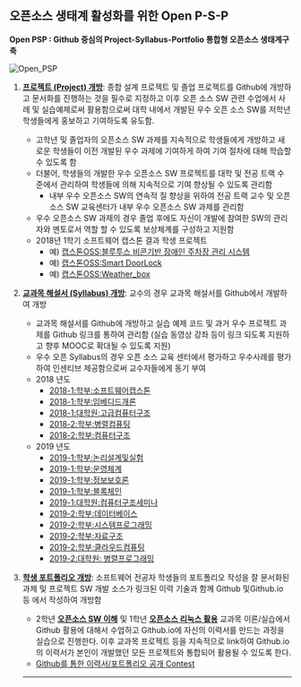 ## 오픈소스 생태계 활성화를 위한 Open P-S-P

**Open PSP : Github 중심의 Project-Syllabus-Portfolio 통합형 오픈소스 생태계구축**

![Open_PSP](https://github.com/Hallym-OpenSourceSW/Hallym-OpenSourceSW.github.io/blob/master/img/open_psp.JPG)

   1. **[프로젝트 (Project) 개방](https://github.com/Hallym-OpenSourceSW/Hallym-OpenSourceSW.github.io/blob/master/Sub_menu/oss-sanhak.md)**: 종합 설계 프로젝트 및 졸업 프로젝트를 Github에 개방하고 문서화를 진행하는 것을 필수로 지정하고 이후 오픈 소스 SW 관련 수업에서 사례 및 실습예제로써 활용함으로써 대학 내에서 개발된 우수 오픈 소스 SW를 저학년 학생들에게 홍보하고 기여하도록 유도함.  
      * 고학년 및 졸업자의 오픈소스 SW 과제를 지속적으로 학생들에게 개방하고 새로운 학생들이 이전 개발된 우수 과제에 기여하게 하여 기여 절차에 대해 학습할 수 있도록 함
      * 더불어, 학생들의 개발한 우수 오픈소스 SW 프로젝트를 대학 및 전공 트랙 수준에서 관리하여 학생들에 의해 지속적으로 기여 향상될 수 있도록 관리함
         * 내부 우수 오픈소스 SW의 연속적 질 향상을 위하여 전공 트랙 교수 및 오픈소스 SW 교육센터가 내부 우수 오픈소스 SW 과제를 관리함
      * 우수 오픈소스 SW 과제의 경우 졸업 후에도 자신이 개발에 참여한 SW의 관리자와 멘토로서 역할 할 수 있도록 보상체계를 구성하고 지원함
      * 2018년 1학기 소프트웨어 캡스톤 결과 학생 프로젝트   
         * 예) [캡스톤OSS:블루투스 비콘기반 장애인 주차장 관리 시스템](https://github.com/YONGEEEE/Bluetooth-based-handicapped-parking-area-system)
         * 예) [캡스톤OSS:Smart DoorLock](https://github.com/jeonggunlee/Capstone-Design/blob/master/DitialDoorLock/README.md)
         * 예) [캡스톤OSS:Weather_box](https://github.com/jeonggunlee/Capstone-Design/blob/master/WeatherBox/README.md)

   2. **[교과목 해설서 (Syllabus) 개방](https://github.com/Hallym-OpenSourceSW/HLSWCourses)**: 교수의 경우 교과목 해설서를 Github에서 개발하여 개방
      * 교과목 해설서를 Github에 개방하고 실습 예제 코드 및 과거 우수 프로젝트 과제를 Github 링크를 통하여 관리함 (실습 동영상 강좌 등이 링크 되도록 지원하고 향후 MOOC로 확대될 수 있도록 지원)
      * 우수 오픈 Syllabus의 경우 오픈 소스 교육 센터에서 평가하고 우수사례를 평가하여 인센티브 제공함으로써 교수자들에게 동기 부여
      * 2018 년도
         * [2018-1:학부:소프트웨어캡스톤](https://github.com/jeonggunlee/Capstone-Design)
         * [2018-1:학부:임베디드개론](https://github.com/jeonggunlee/Embedded-System-Design)
         * [2018-1:대학원:고급컴퓨터구조](https://github.com/jeonggunlee/Advanced-Computer-Architecture)
         * [2018-2:학부:병렬컴퓨팅](https://github.com/jeonggunlee/Parallel_Programming_2018_Fall)
         * [2018-2:학부:컴퓨터구조](https://github.com/jeonggunlee/Computer_Arch_2018_Fall)
      * 2019 년도
         * [2019-1:학부:논리설계및실험](https://github.com/jeonggunlee/LogicDesign)
         * [2019-1:학부:운영체계](https://github.com/wonpyo-kim/OperatingSystems)
         * [2019-1:학부:정보보호론](https://github.com/emsecurity/Information_Security_2019_Spring)
         * [2019-1:학부:블록체인](https://github.com/emsecurity/Blockchain_2019_Spring)
         * [2019-1:대학원:컴퓨터구조세미나](https://github.com/jeonggunlee/ca_seminar)
         * [2019-2:학부:데이터베이스](https://github.com/juhou/Database_2019_2)
         * [2019-2:학부:시스템프로그래밍](https://github.com/twoonkim/sp2019-2)
         * [2019-2:학부:자료구조](https://github.com/twoonkim/ds2019-2)
         * [2019-2:학부:클라우드컴퓨팅](https://github.com/twoonkim/cc2019-2)
         * [2019-2:대학원: 병렬프로그래밍](https://github.com/jeonggunlee/Parallel_Programming) 
         


   3. **[학생 포트폴리오 개방](https://github.com/Hallym-OpenSourceSW/GitResumeContest/blob/master/registration.md)**: 소프트웨어 전공자 학생들의 포트폴리오 작성을 잘 문서화된 과제 및 프로젝트 SW 개발 소스가 링크된 이력 기술과 함께 Github 및Github.io 등 에서 작성하여 개방함
      * 2학년 **[오픈소스 SW 이해](https://github.com/emsecurity/Understandings_of_Open_Source_SW_2018_Fall)** 및 1학년 **[오픈소스 리눅스 활용](https://github.com/K-DH/OpenSourceLinux_2018_Fall)** 교과목 이론/실습에서 Github 활용에 대해서 수업하고 Github.io에 자신의 이력서를 만드는 과정을 실습으로 진행한다. 이후 교과목 프로젝트 등을 지속적으로 link하여 Github.io의 이력서가 본인이 개발했던 모든 프로젝트와 통합되어 활용될 수 있도록 한다.
      * [Github를 통한 이력서/포트폴리오 공개 Contest](https://github.com/Hallym-OpenSourceSW/GitResumeContest)
      
      *  *  *
  

